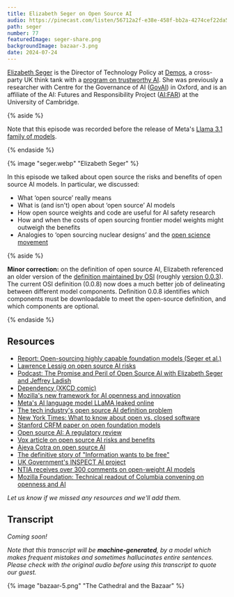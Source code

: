 ```yaml
---
title: Elizabeth Seger on Open Source AI
audio: https://pinecast.com/listen/56712a2f-e38e-458f-bb2a-4274cef22da5.mp3
path: seger
number: 77
featuredImage: seger-share.png
backgroundImage: bazaar-3.png
date: 2024-07-24
---
```

[Elizabeth Seger](https://elizabethseger.com/) is the Director of Technology Policy at [Demos](https://demos.co.uk/our-approach/a-healthier-digital-ecosystem/), a cross-party UK think tank with a [program on trustworthy AI](https://demos.co.uk/our-approach/a-healthier-digital-ecosystem/). She was previously a researcher with Centre for the Governance of AI ([GovAI](https://www.governance.ai/)) in Oxford, and is an affiliate of the AI: Futures and Responsibility Project ([AI:FAR](https://www.ai-far.org/)) at the University of Cambridge.

{% aside %}

Note that this episode was recorded before the release of Meta's [Llama 3.1 family of models](https://ai.meta.com/blog/meta-llama-3-1/).

{% endaside %}

{% image "seger.webp" "Elizabeth Seger" %}

In this episode we talked about open source the risks and benefits of open source AI models. In particular, we discussed:

* What ‘open source’ really means
* What is (and isn't) open about ‘open source’ AI models
* How open source weights and code are useful for AI safety research
* How and when the costs of open sourcing frontier model weights might outweigh the benefits
* Analogies to ‘open sourcing nuclear designs’ and the [open science movement](https://en.wikipedia.org/wiki/Open_science)

{% aside %}

**Minor correction:** on the definition of open source AI, Elizabeth referenced an older version of the [definition maintained by OSI](https://opensource.org/deepdive/drafts) (roughly [version 0.0.3](https://opensource.org/deepdive/drafts/the-open-source-ai-definition-draft-v-0-0-3)). The current OSI definition (0.0.8) now does a much better job of delineating between different model components. Definition 0.0.8 identifies which components must be downloadable to meet the open-source definition, and which components are optional.

{% endaside %}

## Resources

- [Report: Open-sourcing highly capable foundation models (Seger et al.)](https://www.governance.ai/research-paper/open-sourcing-highly-capable-foundation-models)
- [Lawrence Lessig on open source AI risks](https://www.transformernews.ai/p/lawrence-lessig-open-source-ai-risks)
- [Podcast: The Promise and Peril of Open Source AI with Elizabeth Seger and Jeffrey Ladish](https://www.humanetech.com/podcast/the-promise-and-peril-of-open-source-ai-with-elizabeth-seger-and-jeffrey-ladish)
- [Dependency (XKCD comic)](https://xkcd.com/2347/)
- [Mozilla's new framework for AI openness and innovation](https://blog.mozilla.org/en/mozilla/ai/new-framework-for-ai-openness-and-innovation/)
- [Meta's AI language model LLaMA leaked online](https://www.theverge.com/2023/3/8/23629362/meta-ai-language-model-llama-leak-online-misuse)
- [The tech industry's open source AI definition problem](https://www.technologyreview.com/2024/03/25/1090111/tech-industry-open-source-ai-definition-problem/)
- [New York Times: What to know about open vs. closed software](https://www.nytimes.com/2024/05/29/technology/what-to-know-open-closed-software.html)
- [Stanford CRFM paper on open foundation models](https://crfm.stanford.edu/open-fms/paper.pdf)
- [Open source AI: A regulatory review](https://forum.effectivealtruism.org/posts/vCpgHCFzS3xaio2Lm/open-source-ai-a-regulatory-review)
- [Vox article on open source AI risks and benefits](https://www.vox.com/future-perfect/2024/2/2/24058484/open-source-artificial-intelligence-ai-risk-meta-llama-2-chatgpt-openai-deepfake)
- [Ajeya Cotra on open source AI](https://x.com/ajeya_cotra/status/1772859785639285211)
- [The definitive story of "Information wants to be free"](https://medium.com/backchannel/the-definitive-story-of-information-wants-to-be-free-a8d95427641c)
- [UK Government's INSPECT AI project](https://ukgovernmentbeis.github.io/inspect_ai/)
- [NTIA receives over 300 comments on open-weight AI models](https://www.ntia.gov/federal-register-notice/2024/ntia-receives-more-300-comments-open-weight-ai-models)
- [Mozilla Foundation: Technical readout of Columbia convening on openness and AI](https://foundation.mozilla.org/en/research/library/technical-readout-columbia-convening-on-openness-and-ai/)

*Let us know if we missed any resources and we'll add them.*

## Transcript

*Coming soon!*

*Note that this transcript will be **machine-generated**, by a model which makes frequent mistakes and sometimes hallucinates entire sentences. Please check with the original audio before using this transcript to quote our guest.*

{% image "bazaar-5.png" "The Cathedral and the Bazaar" %}

